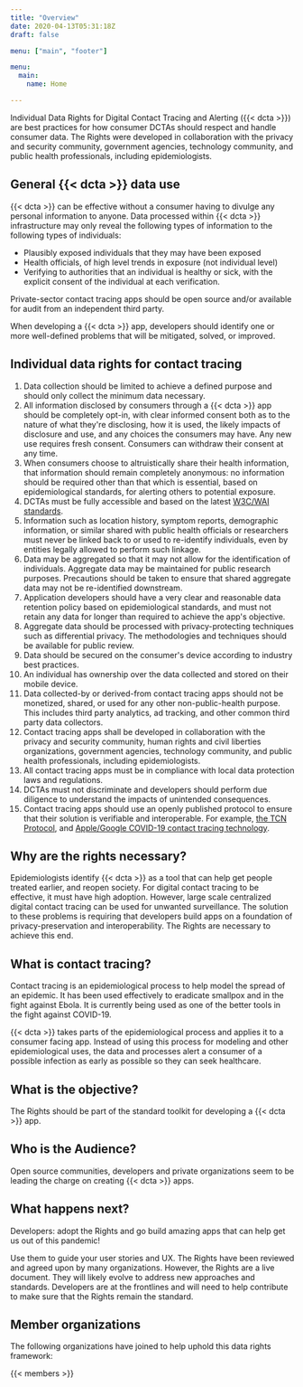 ```yaml
---
title: "Overview"
date: 2020-04-13T05:31:18Z
draft: false

menu: ["main", "footer"]

menu: 
  main:
    name: Home

---
```


Individual Data Rights for Digital Contact Tracing and Alerting ({{< dcta >}}) are best practices for how consumer DCTAs should respect and handle consumer data. The Rights were developed in collaboration with the privacy and security community, government agencies, technology community, and public health professionals, including epidemiologists. 

## General {{< dcta >}} data use

{{< dcta >}} can be effective without a consumer having to divulge any personal information to anyone. Data processed within {{< dcta >}} infrastructure may only reveal the following types of information to the following types of individuals:

  * Plausibly exposed individuals that they may have been exposed
  * Health officials, of high level trends in exposure (not individual level)
  * Verifying to authorities that an individual is healthy or sick, with the explicit consent of the individual at each verification.

Private-sector contact tracing apps should be open source and/or available for audit from an independent third party.

When developing a {{< dcta >}} app, developers should identify one or more well-defined problems that will be mitigated, solved, or improved.

## Individual data rights for contact tracing

<div class="rights">

  1. Data collection should be limited to achieve a defined purpose and should only collect the minimum data necessary. 
  2. All information disclosed by consumers through a {{< dcta >}} app should be completely opt-in, with clear informed consent both as to the nature of what they're disclosing, how it is used, the likely impacts of disclosure and use, and any choices the consumers may have. Any new use requires fresh consent. Consumers can withdraw their consent at any time.
  3. When consumers choose to altruistically share their health information, that information should remain completely anonymous: no information should be required other than that which is essential, based on epidemiological standards, for alerting others to potential exposure. 
  4. DCTAs must be fully accessible and based on the latest [W3C/WAI standards](https://www.w3.org/WAI/standards-guidelines/mobile/).
  5. Information such as location history, symptom reports, demographic information, or similar shared with public health officials or researchers must never be linked back to or used to re-identify individuals, even by entities legally allowed to perform such linkage. 
  6. Data may be aggregated so that it may not allow for the identification of individuals. Aggregate data may be maintained for public research purposes. Precautions should be taken to ensure that shared aggregate data may not be re-identified downstream.  
  7. Application developers should have a very clear and reasonable data retention policy based on epidemiological standards, and must not retain any data for longer than required to achieve the app's objective.
  8. Aggregate data should be processed with privacy-protecting techniques such as differential privacy. The methodologies and techniques should be available for public review. 
  9. Data should be secured on the consumer's device according to industry best practices.
  10. An individual has ownership over the data collected and stored on their mobile device. 
  11. Data collected-by or derived-from contact tracing apps should not be monetized, shared, or used for any other non-public-health purpose. This includes third party analytics, ad tracking, and other common third party data collectors. 
  12. Contact tracing apps shall be developed in collaboration with the privacy and security community, human rights and civil liberties organizations, government agencies, technology community, and public health professionals, including epidemiologists.
  13. All contact tracing apps must be in compliance with local data protection laws and regulations.
  14. DCTAs must not discriminate and developers should perform due diligence to understand the impacts of unintended consequences. 
  15. Contact tracing apps should use an openly published protocol to ensure that their solution is verifiable and interoperable. For example, [the TCN Protocol][4], and [Apple/Google COVID-19 contact tracing technology][5]. 
</div>

 [4]: https://github.com/TCNCoalition/TCN

 [5]: https://www.apple.com/newsroom/2020/04/apple-and-google-partner-on-covid-19-contact-tracing-technology/

## Why are the rights necessary?

Epidemiologists identify {{< dcta >}} as a tool that can help get people treated earlier, and reopen society. For digital contact tracing to be effective, it must have high adoption. However, large scale centralized digital contact tracing can be used for unwanted surveillance. The solution to these problems is requiring that developers build apps on a foundation of privacy-preservation and interoperability. The Rights are necessary to achieve this end. 

## What is contact tracing?

Contact tracing is an epidemiological process to help model the spread of an epidemic. It has been used effectively to eradicate smallpox and in the fight against Ebola. It is currently being used as one of the better tools in the fight against COVID-19. 

{{< dcta >}} takes parts of the epidemiological process and applies it to a consumer facing app. Instead of using this process for modeling and other epidemiological uses, the data and processes alert a consumer of a possible infection as early as possible so they can seek healthcare.

## What is the objective?

The Rights should be part of the standard toolkit for developing a {{< dcta >}} app. 

## Who is the Audience?

Open source communities, developers and private organizations seem to be leading the charge on creating {{< dcta >}} apps. 

## What happens next? 

Developers: adopt the Rights and go build amazing apps that can help get us out of this pandemic! 

Use them to guide your user stories and UX. The Rights have been reviewed and agreed upon by many organizations. However, the Rights are a live document. They will likely evolve to address new approaches and standards. Developers are at the frontlines and will need to help contribute to make sure that the Rights remain the standard. 

## Member organizations

The following organizations have joined to help uphold this data rights framework:


{{< members  >}}